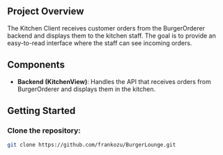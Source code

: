 ## Project Overview
The Kitchen Client receives customer orders from the BurgerOrderer backend and displays them to the kitchen staff. The goal is to provide an easy-to-read interface where the staff can see incoming orders.

## Components
- **Backend (KitchenView)**: Handles the API that receives orders from BurgerOrderer and displays them in the kitchen.

## Getting Started

### Clone the repository:
```bash
git clone https://github.com/frankozu/BurgerLounge.git
